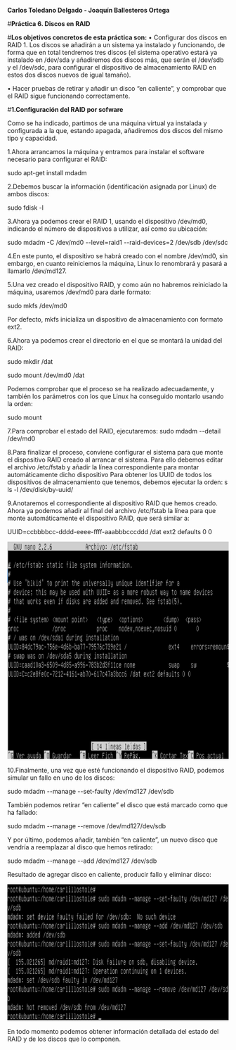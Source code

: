 **Carlos Toledano Delgado - Joaquín Ballesteros Ortega**

#**Práctica 6. Discos en RAID**

#**Los objetivos concretos de esta práctica son:**
  • Configurar dos discos en RAID 1. Los discos se añadirán a un sistema ya
instalado y funcionando, de forma que en total tendremos tres discos (el
sistema operativo estará ya instalado en /dev/sda y añadiremos dos discos
más, que serán el /dev/sdb y el /dev/sdc, para configurar el dispositivo de
almacenamiento RAID en estos dos discos nuevos de igual tamaño).

  • Hacer pruebas de retirar y añadir un disco “en caliente”, y comprobar que el
RAID sigue funcionando correctamente.

#**1.Configuración del RAID por sofware**

Como se ha indicado, partimos de una máquina virtual ya instalada y configurada a la
que, estando apagada, añadiremos dos discos del mismo tipo y capacidad.

1.Ahora arrancamos la máquina y entramos para instalar el software necesario para
configurar el RAID:

  sudo apt-get install mdadm

2.Debemos buscar la información (identificación asignada por Linux) de ambos discos:

  sudo fdisk -l

3.Ahora ya podemos crear el RAID 1, usando el dispositivo /dev/md0, indicando el
número de dispositivos a utilizar, así como su ubicación:

  sudo mdadm -C /dev/md0 --level=raid1 --raid-devices=2 /dev/sdb /dev/sdc

4.En este punto, el dispositivo se habrá creado con el nombre /dev/md0, sin embargo,
en cuanto reiniciemos la máquina, Linux lo renombrará y pasará a llamarlo
/dev/md127.

5.Una vez creado el dispositivo RAID, y como aún no habremos reiniciado la máquina,
usaremos /dev/md0 para darle formato:

  sudo mkfs /dev/md0

Por defecto, mkfs inicializa un dispositivo de almacenamiento con formato ext2.

6.Ahora ya podemos crear el directorio en el que se montará la unidad del RAID:

  sudo mkdir /dat

  sudo mount /dev/md0 /dat

Podemos comprobar que el proceso se ha realizado adecuadamente, y también los
parámetros con los que Linux ha conseguido montarlo usando la orden:

  sudo mount

7.Para comprobar el estado del RAID, ejecutaremos:
  sudo mdadm --detail /dev/md0

8.Para finalizar el proceso, conviene configurar el sistema para que monte el dispositivo
RAID creado al arrancar el sistema. Para ello debemos editar el archivo /etc/fstab y
añadir la línea correspondiente para montar automáticamente dicho dispositivo
Para obtener los UUID de todos los dispositivos de almacenamiento que tenemos, debemos
ejecutar la orden:
s
  ls -l /dev/disk/by-uuid/

9.Anotaremos el correspondiente al dispositivo RAID que hemos creado. Ahora ya
podemos añadir al final del archivo /etc/fstab la línea para que monte automáticamente
el dispositivo RAID, que será similar a:

UUID=ccbbbbcc-dddd-eeee-ffff-aaabbbcccddd /dat ext2 defaults 0 0

![curl](https://github.com/carlillostole/Carlillostole-swap/blob/master/PRACTICA6/img/raid.png)

10.Finalmente, una vez que esté funcionando el dispositivo RAID, podemos simular un
fallo en uno de los discos:

  sudo mdadm --manage --set-faulty /dev/md127 /dev/sdb

También podemos retirar “en caliente” el disco que está marcado como que ha fallado:

  sudo mdadm --manage --remove /dev/md127/dev/sdb

Y por último, podemos añadir, también “en caliente”, un nuevo disco que vendría a
reemplazar al disco que hemos retirado:

  sudo mdadm --manage --add /dev/md127 /dev/sdb

Resultado de agregar disco en caliente, producir fallo y eliminar disco:

![curl](https://github.com/carlillostole/Carlillostole-swap/blob/master/PRACTICA6/img/2.png)


En todo momento podemos obtener información detallada del estado del RAID y de
los discos que lo componen.

